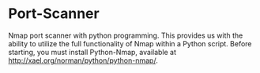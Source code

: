 # Port-Scanner
Nmap port scanner with python programming.
This provides us with the ability to utilize the full functionality of Nmap within a Python script. 
Before starting, you must install Python-Nmap, available at http://xael.org/norman/python/python-nmap/. 
